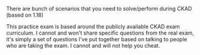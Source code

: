 There are bunch of scenarios that you need to solve/perform during CKAD (based on 1.18)

This practice exam is based around the publicly available CKAD exam
curriculum. I cannot and won't share specific questions from the real
exam, it's simply a set of questions I've put together based on talking to
people who are taking the exam. I cannot and will not help you cheat.